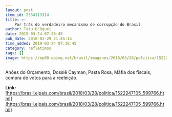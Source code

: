 ```yaml
---
layout: post
item_id: 2534113314
title: >-
    Por trás do verdadeiro mecanismo de corrupção do Brasil
author: Tatu D'Oquei
date: 2019-03-24 07:38:45
pub_date: 2018-03-29 21:45:14
time_added: 2019-03-24 07:38:45
category: refletimos
tags: []
image: https://ep00.epimg.net/brasil/imagenes/2018/03/28/politica/1522247105_599766_1522280497_rrss_normal.jpg
---
```


Anões do Orçamento, Dossiê Cayman, Pasta Rosa, Máfia dos fiscais, compra de votos para a reeleição.

**Link:** [https://brasil.elpais.com/brasil/2018/03/28/politica/1522247105_599766.html](https://brasil.elpais.com/brasil/2018/03/28/politica/1522247105_599766.html)

